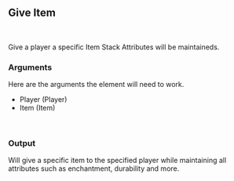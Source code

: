 ## Give Item
<br>

Give a player a specific Item Stack Attributes will be maintaineds.
<br>

### Arguments
Here are the arguments the element will need to work.
<br>

- Player (Player)
- Item (Item)
<br>

### Output
Will give a specific item to the specified player while maintaining all attributes such as enchantment, durability and more.
